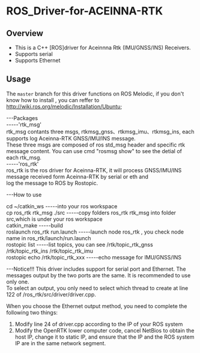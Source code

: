 # ROS_Driver-for-ACEINNA-RTK

Overview
--------
- This is a C++ [ROS]driver for Aceinnna Rtk (IMU/GNSS/INS) Receivers. 
- Supports serial
- Supports Ethernet

Usage
--------
The `master` branch for this driver functions on ROS Melodic, if you don't know how to install , you can reffer to http://wiki.ros.org/melodic/Installation/Ubuntu;   

---Packages   
-----'rtk_msg'   
     rtk_msg contants three msgs, rtkmsg_gnss、rtkmsg_imu、rtkmsg_ins, each supports log Aceinna-RTK GNSS/IMU/INS message.   
     These three msgs are composed of ros std_msg header and specific rtk message content. You can use cmd "rosmsg show" to see the detial of each rtk_msg.   
-----'ros_rtk'   
     ros_rtk is the ros driver for Aceinna-RTK, it will process GNSS/IMU/INS message received form Aceinna-RTK by serial or eth and      
     log the message to ROS by Rostopic.   

---How to use

cd ~/catkin_ws                    -----into your ros workspace    
cp ros_rtk rtk_msg ./src          -----copy folders ros_rtk rtk_msg into folder src,which is under your ros workspace    
catkin_make                       -----build    
roslaunch ros_rtk run.launch      -----launch node ros_rtk , you check node name in ros_rtk/launch/run.launch     
rostopic list                     -----list topics, you can see  /rtk/topic_rtk_gnss  /rtk/topic_rtk_ins /rtk/topic_rtk_imu    
rostopic echo /rtk/topic_rtk_xxx  -----echo message for IMU/GNSS/INS

---Notice!!!
This driver includes support for serial port and Ethernet. The messages output by the two ports are the same. It is recommended to use only one.   
To select an output, you only need to select which thread to create at line 122 of /ros_rtk/src/driver/driver.cpp.    

When you choose the Ethernet output method, you need to complete the following two things:
1) Modify line 24 of driver.cpp according to the IP of your ROS system
2) Modify the OpenRTK lower computer code, cancel NetBios to obtain the host IP, change it to static IP, and ensure that the IP and the ROS system IP are in the same network segment. 

